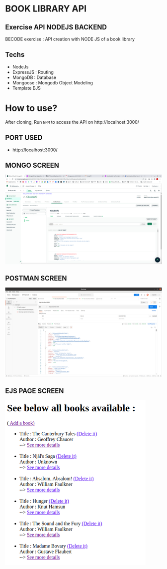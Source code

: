 # BOOK LIBRARY API

## Exercise API NODEJS BACKEND
BECODE exercise : API creation with NODE JS of a book library

## Techs
- NodeJs
- ExpressJS : Routing
- MongoDB : Database
- Mongoose : Mongodb Object Modeling
- Template EJS


# How to use?
After cloning, Run `NPM` to access the API on http://localhost:3000/
## PORT USED
- http://localhost:3000/

## MONGO SCREEN
![photoMongo](/images/mongo.png)


## POSTMAN SCREEN
![photoPostman](/images/postman.png)

## EJS PAGE SCREEN
![photoEJS](/images/EJS.png)
